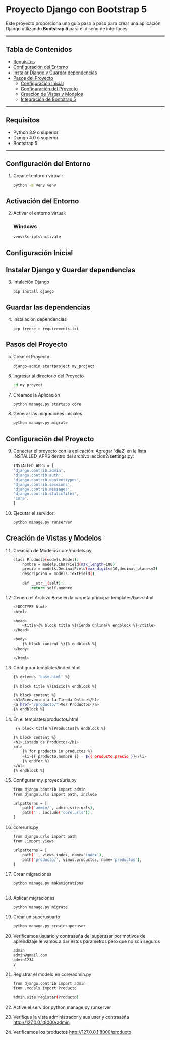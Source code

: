 # Proyecto Django con Bootstrap 5

Este proyecto proporciona una guía paso a paso para crear una aplicación Django utilizando **Bootstrap 5** para el diseño de interfaces.

---

## Tabla de Contenidos
- [Requisitos](#requisitos)
- [Configuración del Entorno](#configuración-del-entorno)
- [Instalar Django y Guardar dependencias](#instalar-Django-y-Guardar-dependencias)
- [Pasos del Proyecto](#pasos-del-proyecto)
  - [Configuración Inicial](#configuración-inicial)
  - [Configuración del Proyecto](#configuración-del-proyecto)
  - [Creación de Vistas y Modelos](#creación-de-vistas-y-modelos)
  - [Integración de Bootstrap 5](#integración-de-bootstrap-5)


---

## Requisitos

- Python 3.9 o superior
- Django 4.0 o superior
- Bootstrap 5

---

## Configuración del Entorno

1. Crear el entorno virtual:
   ```bash
   python -m venv venv


## Activación del Entorno

2. Activar el entorno virtual:
    ### Windows
    ```bash
    venv\Scripts\activate

## Configuración Inicial
## Instalar Django y Guardar dependencias

3. Intalación Django
    ```bash
    pip install django

## Guardar las dependencias
4. Instalación dependencias
    ```bash
    pip freeze > requirements.txt

## Pasos del Proyecto
5. Crear el Proyecto
    ```bash
    django-admin startproject my_project

6. Ingresar al directorio del Proyecto
    ```bash
    cd my_proyect

7. Creamos la Aplicación
    ```bash
    python manage.py startapp core

8. Generar las migraciones iniciales
     ```bash
    python manage.py migrate

## Configuración del Proyecto

9. Conectar el proyecto con la aplicación: Agregar 'dia2' en la lista INSTALLED_APPS dentro del archivo leccion2/settings.py:
    ```bash
    INSTALLED_APPS = [
    'django.contrib.admin',
    'django.contrib.auth',
    'django.contrib.contenttypes',
    'django.contrib.sessions',
    'django.contrib.messages',
    'django.contrib.staticfiles',
    'core',
    ]

10. Ejecutar el servidor:
    ```bash
    python manage.py runserver

## Creación de Vistas y Modelos
11. Creación de Modelos core/models.py
    ```bash
    class Producto(models.Model):
        nombre = models.CharField(max_length=100)
        precio = models.DecimalField(max_digits=10,decimal_places=2)
        descripcion = models.TextField()
        
        def __str__(self):
            return self.nombre

12. Genero el Archivo Base en la carpeta principal templates/base.html
    ```bash
    <!DOCTYPE html>
    <html>

    <head>
        <title>{% block title %}Tienda Online{% endblock %}</title>
    </head>

    <body>
        {% block content %}{% endblock %}
    </body>

    </html>

13. Configurar templates/index.html
    ```bash
    {% extends 'base.html' %}

    {% block title %}Inicio{% endblock %}

    {% block content %}
    <h1>Bienvenido a la Tienda Online</h1>
    <a href="/producto/">Ver Productos</a>
    {% endblock %}

14. En el templates/productos.html
    ```bash
     {% block title %}Productos{% endblock %}

    {% block content %}
    <h1>Listado de Productos</h1>
    <ul>
        {% for producto in productos %}
        <li>{{ producto.nombre }} - ${{ producto.precio }}</li>
        {% endfor %}
    </ul>
    {% endblock %}

15. Configurar my_proyect/urls.py 
    ```bash
    from django.contrib import admin
    from django.urls import path, include

    urlpatterns = [
        path('admin/', admin.site.urls),
        path('', include('core.urls')),
    ]

16. core/urls.py
    ```bash	
    from django.urls import path
    from .import views

    urlpatterns = [
        path('', views.index, name='index'),
        path('producto/', views.productos, name='productos'),
    ]

15. Crear migraciones
    ```bash
    python manage.py makemigrations
   
16. Aplicar migraciones
    ```bash
    python manage.py migrate

17. Crear un superusuario
    ```bash
    python manage.py createsuperuser

18. Verificamos usuario y contraseña del superuser por motivos de aprendizaje le vamos a dar estos parametros pero que no son seguros
    ```bash
    admin
    admin@gmail.com
    admin1234
    y

19. Registrar el modelo en core/admin.py
    ```bash
    from django.contrib import admin
    from .models import Producto

    admin.site.register(Producto)

21. Active el servidor 
    python manage.py runserver

20. Verifique la vista administrador y sus user y contraseña  http://127.0.0.1:8000/admin

22. Verificamos los productos http://127.0.0.1:8000/producto

